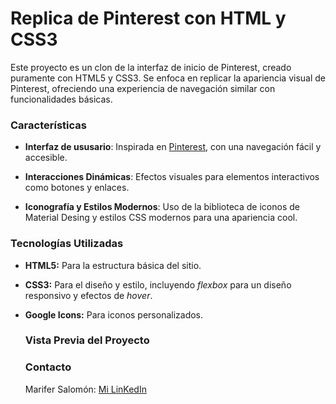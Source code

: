 # Replica de Pinterest con HTML y CSS3

Este proyecto es un clon de la interfaz de inicio de Pinterest, creado puramente con HTML5 y CSS3. Se enfoca en replicar la apariencia visual de Pinterest, ofreciendo una experiencia de navegación similar con funcionalidades básicas. 

### Características
+ **Interfaz de ususario**: Inspirada en [Pinterest](https://www.pinterest.com.mx/), con una navegación fácil y accesible.
  
+ **Interacciones Dinámicas**: Efectos visuales para elementos interactivos como botones y enlaces.

+ **Iconografía y Estilos Modernos**: Uso de la biblioteca de iconos de Material Desing y estilos CSS modernos para una apariencia cool.


### Tecnologías Utilizadas
+ **HTML5:** Para la estructura básica del sitio.
+ **CSS3:** Para el diseño y estilo, incluyendo _flexbox_ para un diseño responsivo y efectos de _hover_.
+ **Google Icons:** Para iconos personalizados.

  ### Vista Previa del Proyecto

  ### Contacto
  Marifer Salomón: [Mi LinKedIn](www.linkedin.com/in/maría-fernanda-salomón-arellano-23a58027b)
